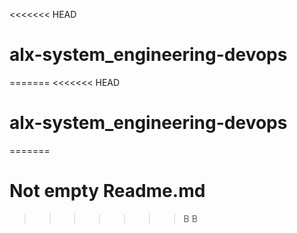 <<<<<<< HEAD
# alx-system_engineering-devops
=======
<<<<<<< HEAD
# alx-system_engineering-devops
=======
# Not empty Readme.md
>>>>>>> B
>>>>>>> B
